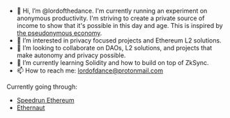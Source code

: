 - 👋 Hi, I’m @lordofthedance. I'm currently running an experiment on anonymous productivity. I'm striving to create a private source of income to show that it's possible in this day and age. This is inspired by [the pseudonymous economy](https://www.youtube.com/watch?v=urtXRg9Nl3k).
- 👀 I’m interested in privacy focused projects and Ethereum L2 solutions.
- 💞️ I’m looking to collaborate on DAOs, L2 solutions, and projects that make autonomy and privacy possible.
- 🌱 I’m currently learning Solidity and how to build on top of ZkSync.
- 📫 How to reach me: lordofdance@protonmail.com

Currently going through:
- [Speedrun Ethereum](https://speedrunethereum.com/builders/0xc39286CF8B23Cf028Ed0262681Ef84f446f910e3)
- [Ethernaut](https://ethernaut.openzeppelin.com/)

<!---
lordofthedance/lordofthedance is a ✨ special ✨ repository because its `README.md` (this file) appears on your GitHub profile.
You can click the Preview link to take a look at your changes.
--->
